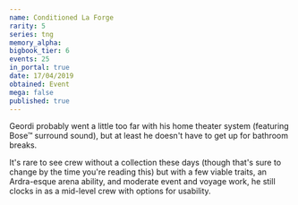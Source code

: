 ```yaml
---
name: Conditioned La Forge
rarity: 5
series: tng
memory_alpha:
bigbook_tier: 6
events: 25
in_portal: true
date: 17/04/2019
obtained: Event
mega: false
published: true
---
```


Geordi probably went a little too far with his home theater system (featuring Bose™ surround sound), but at least he doesn't have to get up for bathroom breaks.

It's rare to see crew without a collection these days (though that's sure to change by the time you're reading this) but with a few viable traits, an Ardra-esque arena ability, and moderate event and voyage work, he still clocks in as a mid-level crew with options for usability.
